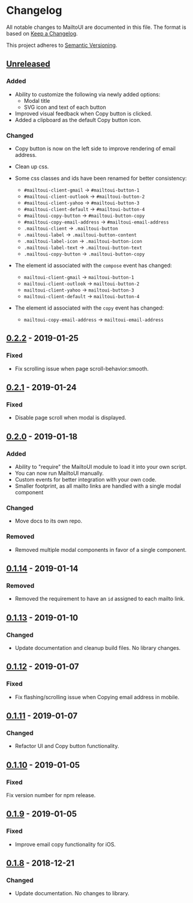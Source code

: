# Changelog

All notable changes to MailtoUI are documented in this file. The format is based on [Keep a Changelog](https://keepachangelog.com/en/1.0.0/).

This project adheres to [Semantic Versioning](https://semver.org/spec/v2.0.0.html).



## [Unreleased](https://github.com/mariordev/mailtoui/commits/master)

### Added

- Ability to customize the following via newly added options:
    - Modal title
    - SVG icon and text of each button
- Improved visual feedback when Copy button is clicked.
- Added a clipboard as the default Copy button icon.

### Changed

- Copy button is now on the left side to improve rendering of email address.
- Clean up css.
- Some css classes and ids have been renamed for better consistency:

    - `#mailtoui-client-gmail` -> `#mailtoui-button-1`
    - `#mailtoui-client-outlook` -> `#mailtoui-button-2`
    - `#mailtoui-client-yahoo` -> `#mailtoui-button-3`
    - `#mailtoui-client-default` -> `#mailtoui-button-4`
    - `#mailtoui-copy-button` -> `#mailtoui-button-copy`
    - `#mailtoui-copy-email-address` -> `#mailtoui-email-address`
    - `.mailtoui-client` -> `.mailtoui-button`
    - `.mailtoui-label` -> `.mailtoui-button-content`
    - `.mailtoui-label-icon` -> `.mailtoui-button-icon`
    - `.mailtoui-label-text` -> `.mailtoui-button-text`
    - `.mailtoui-copy-button` -> `.mailtoui-button-copy`

- The element id associated with the `compose` event has changed:
    - `mailtoui-client-gmail` -> `mailtoui-button-1`
    - `mailtoui-client-outlook` -> `mailtoui-button-2`
    - `mailtoui-client-yahoo` -> `mailtoui-button-3`
    - `mailtoui-client-default` -> `mailtoui-button-4`

- The element id associated with the `copy` event has changed:
    - `mailtoui-copy-email-address` -> `mailtoui-email-address`



## [0.2.2](https://github.com/mariordev/mailtoui/releases/tag/v0.2.2) - 2019-01-25

### Fixed

- Fix scrolling issue when page scroll-behavior:smooth.



## [0.2.1](https://github.com/mariordev/mailtoui/releases/tag/v0.2.1) - 2019-01-24

### Fixed

- Disable page scroll when modal is displayed.



## [0.2.0](https://github.com/mariordev/mailtoui/releases/tag/v0.2.0) - 2019-01-18

### Added

- Ability to "require" the MailtoUI module to load it into your own script.
- You can now run MailtoUI manually.
- Custom events for better integration with your own code.
- Smaller footprint, as all mailto links are handled with a single modal component

### Changed

- Move docs to its own repo.

### Removed

- Removed multiple modal components in favor of a single component.



## [0.1.14](https://github.com/mariordev/mailtoui/releases/tag/v0.1.14) - 2019-01-14

### Removed

- Removed the requirement to have an `id` assigned to each mailto link.



## [0.1.13](https://github.com/mariordev/mailtoui/releases/tag/v0.1.13) - 2019-01-10

### Changed

- Update documentation and cleanup build files. No library changes.



## [0.1.12](https://github.com/mariordev/mailtoui/releases/tag/v0.1.12) - 2019-01-07

### Fixed

- Fix flashing/scrolling issue when Copying email address in mobile.




## [0.1.11](https://github.com/mariordev/mailtoui/releases/tag/v0.1.11) - 2019-01-07

### Changed

- Refactor UI and Copy button functionality.



## [0.1.10](https://github.com/mariordev/mailtoui/releases/tag/v0.1.10) - 2019-01-05

### Fixed

Fix version number for npm release.



## [0.1.9](https://github.com/mariordev/mailtoui/releases/tag/v0.1.09) - 2019-01-05

### Fixed

- Improve email copy functionality for iOS.



## [0.1.8](https://github.com/mariordev/mailtoui/releases/tag/v0.1.08) - 2018-12-21

### Changed

- Update documentation. No changes to library.
